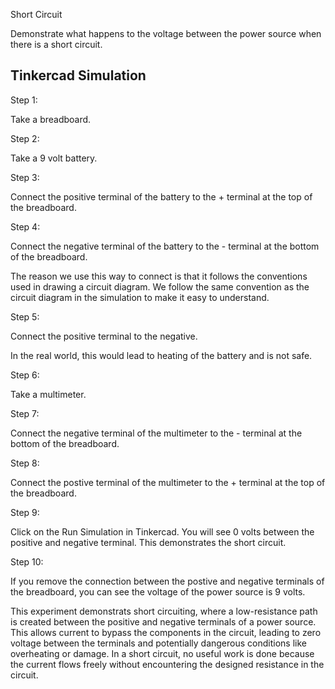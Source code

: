 Short Circuit

Demonstrate what happens to the voltage between the power source when there is a short circuit.

## Tinkercad Simulation

Step 1:

Take a breadboard.

Step 2:

Take a 9 volt battery.

Step 3:

Connect the positive terminal of the battery to the + terminal at the top of the breadboard.

Step 4:

Connect the negative terminal of the battery to the - terminal at the bottom of the breadboard.

The reason we use this way to connect is that it follows the conventions used in drawing a circuit diagram. We follow the same convention as the circuit diagram in the simulation to make it easy to understand.

Step 5:

Connect the positive terminal to the negative.

In the real world, this would lead to heating of the battery and is not safe.

Step 6:

Take a multimeter.

Step 7:

Connect the negative terminal of the multimeter to the - terminal at the bottom of the breadboard.

Step 8:

Connect the postive terminal of the multimeter to the + terminal at the top of the breadboard.

Step 9:

Click on the Run Simulation in Tinkercad. You will see 0 volts between the positive and negative terminal. This demonstrates the short circuit.

Step 10:

If you remove the connection between the postive and negative terminals of the breadboard, you can see the voltage of the power source is 9 volts.

This experiment demonstrats short circuiting, where a low-resistance path is created between the positive and negative terminals of a power source. This allows current to bypass the components in the circuit, leading to zero voltage between the terminals and potentially dangerous conditions like overheating or damage. In a short circuit, no useful work is done because the current flows freely without encountering the designed resistance in the circuit.
